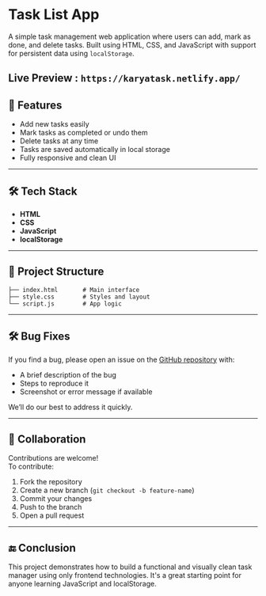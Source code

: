 # Task List App

A simple task management web application where users can add, mark as done, and delete tasks. Built using HTML, CSS, and JavaScript with support for persistent data using `localStorage`.

Live Preview : ``https://karyatask.netlify.app/``
---

## 📌 Features

- Add new tasks easily
- Mark tasks as completed or undo them
- Delete tasks at any time
- Tasks are saved automatically in local storage
- Fully responsive and clean UI

---

## 🛠️ Tech Stack

- **HTML**
- **CSS**
- **JavaScript**
- **localStorage**

---

## 🧩 Project Structure

```
├── index.html       # Main interface
├── style.css        # Styles and layout
└── script.js        # App logic
```

---

## 🛠️ Bug Fixes

If you find a bug, please open an issue on the [GitHub repository](https://github.com/yourusername/task-list-app/issues) with:

- A brief description of the bug
- Steps to reproduce it
- Screenshot or error message if available

We’ll do our best to address it quickly.

---

## 🤝 Collaboration

Contributions are welcome!  
To contribute:

1. Fork the repository
2. Create a new branch (`git checkout -b feature-name`)
3. Commit your changes
4. Push to the branch
5. Open a pull request

---

## 🔚 Conclusion

This project demonstrates how to build a functional and visually clean task manager using only frontend technologies. It's a great starting point for anyone learning JavaScript and localStorage.
